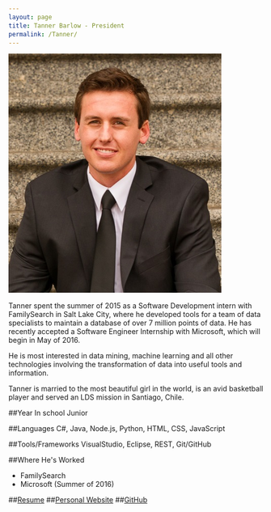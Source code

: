 ```yaml
---
layout: page
title: Tanner Barlow - President
permalink: /Tanner/
---
```


![Tanner Barlow](../resources/images/TannerPic.jpg)

Tanner spent the summer of 2015 as a Software Development intern with FamilySearch in Salt Lake City, where he developed tools for a team of data specialists to maintain a database of over 7 million points of data. He has recently accepted a Software Engineer Internship with Microsoft, which will begin in May of 2016.

He is most interested in data mining, machine learning and all other technologies involving the transformation of data into useful tools and information.

Tanner is married to the most beautiful girl in the world, is an avid basketball player and served an LDS mission in Santiago, Chile.

##Year In school
Junior

##Languages
C#, Java, Node.js, Python, HTML, CSS, JavaScript

##Tools/Frameworks
VisualStudio, Eclipse, REST, Git/GitHub

##Where He's Worked
- FamilySearch
- Microsoft (Summer of 2016)

##[Resume](../resources/resumes/tannerbarlow.resume.pdf)
##[Personal Website](http://tannerbarlow.com/)
##[GitHub](https://github.com/tbarlow12)

